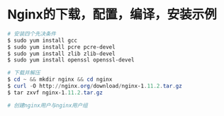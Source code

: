 Nginx的下载，配置，编译，安装示例
============================================================
```powershell
# 安装四个先决条件
$ sudo yum install gcc
$ sudo yum install pcre pcre-devel
$ sudo yum install zlib zlib-devel
$ sudo yum install openssl openssl-devel

# 下载并解压
$ cd ~ && mkdir nginx && cd nginx
$ curl -O http://nginx.org/download/nginx-1.11.2.tar.gz
$ tar zxvf nginx-1.11.2.tar.gz

# 创建nginx用户与nginx用户组

```
